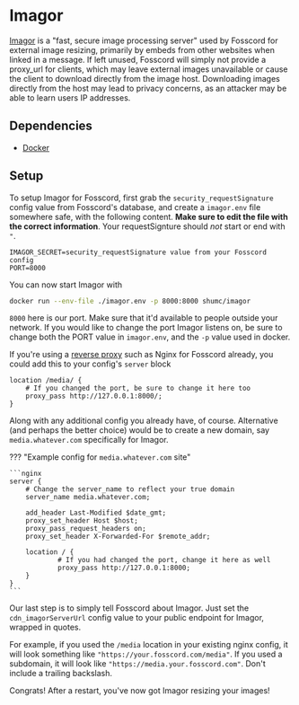 # Imagor

[Imagor](https://github.com/cshum/imagor) is a "fast, secure image processing server"
used by Fosscord for external image resizing, primarily by embeds from other websites when linked in a message.
If left unused, Fosscord will simply not provide a proxy_url for clients, which may leave external images unavailable
or cause the client to download directly from the image host. Downloading images directly from the host may lead to
privacy concerns, as an attacker may be able to learn users IP addresses.

## Dependencies

-   [Docker](https://www.docker.com/)

## Setup

To setup Imagor for Fosscord, first grab the `security_requestSignature` config value from Fosscord's database,
and create a `imagor.env` file somewhere safe, with the following content.
**Make sure to edit the file with the correct information**. Your requestSignture should *not* start or end with `"`.

```
IMAGOR_SECRET=security_requestSignature value from your Fosscord config
PORT=8000
```

You can now start Imagor with

```bash
docker run --env-file ./imagor.env -p 8000:8000 shumc/imagor
```

`8000` here is our port. Make sure that it'd available to people outside your network.
If you would like to change the port Imagor listens on, be sure to change both the PORT value in `imagor.env`,
and the `-p` value used in docker.

If you're using a [reverse proxy](../reverseProxy.md) such as Nginx for Fosscord already, you could add this to your config's `server` block

```nginx
location /media/ {
	# If you changed the port, be sure to change it here too
	proxy_pass http://127.0.0.1:8000/;
}
```

Along with any additional config you already have, of course.
Alternative (and perhaps the better choice) would be to create a new domain, say `media.whatever.com` specifically for Imagor.

??? "Example config for `media.whatever.com` site"

    ```nginx
    server {
    	# Change the server_name to reflect your true domain
        server_name media.whatever.com;

        add_header Last-Modified $date_gmt;
        proxy_set_header Host $host;
        proxy_pass_request_headers on;
        proxy_set_header X-Forwarded-For $remote_addr;

        location / {
    			# If you had changed the port, change it here as well
                proxy_pass http://127.0.0.1:8000;
        }
    }
    ```

Our last step is to simply tell Fosscord about Imagor. Just set the `cdn_imagorServerUrl` config value to your public endpoint for Imagor, wrapped in quotes.

For example, if you used the `/media` location in your existing nginx config, it will look something like `"https://your.fosscord.com/media"`.
If you used a subdomain, it will look like `"https://media.your.fosscord.com"`.
Don't include a trailing backslash.

Congrats! After a restart, you've now got Imagor resizing your images!
